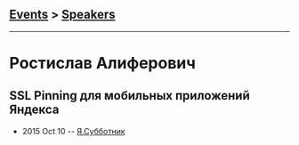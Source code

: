 ## [Events](../README.md) > [Speakers](../speakers.md)
---

# Ростислав Алиферович

## SSL Pinning для мобильных приложений Яндекса
- 2015 Oct 10 -- [Я.Субботник](https://events.yandex.ru/lib/talks/3195/)    
